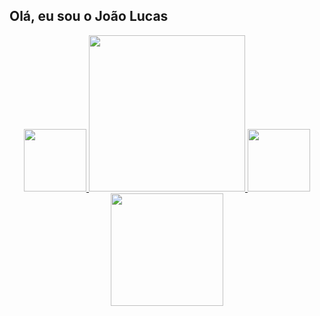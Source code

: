 ## Olá, eu sou o João Lucas

<div align="center">
  <a href="https://github.com/JoaoLCom">
   <img height="100em" src="https://upload.wikimedia.org/wikipedia/commons/thumb/7/73/Ruby_logo.svg/640px-Ruby_logo.svg.png"/> 
   <img height="250em" src="https://github-readme-stats.vercel.app/api?username=JoaoLCom&show_icons=true&theme=tokyonight&include_all_commits=true&count_private=true"/>
   <img height="100em" src="https://upload.wikimedia.org/wikipedia/commons/thumb/7/73/Ruby_logo.svg/640px-Ruby_logo.svg.png"/> 
   <img height="180em" src="https://github-readme-stats.vercel.app/api/top-langs/?username=JoaoLCom&layout=compact&langs_count=7&theme=tokyonight" />
</div>
 

